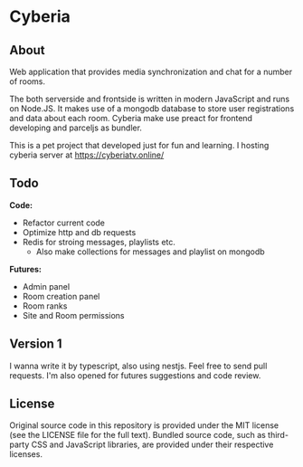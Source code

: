 # Cyberia
About
---
Web application that provides media synchronization and chat for a number of rooms.

The both serverside and frontside is written in modern JavaScript and runs on Node.JS. It makes use of a mongodb database to store user registrations and data about each room.
Cyberia make use preact for frontend developing and parceljs as bundler.

This is a pet project that developed just for fun and learning. I hosting cyberia server at https://cyberiatv.online/

Todo
---
**Code:**
- Refactor current code
- Optimize http and db requests
- Redis for stroing messages, playlists etc.
  - Also make collections for messages and playlist on mongodb

**Futures:**
- Admin panel
- Room creation panel
- Room ranks
- Site and Room permissions 

Version 1
---
I wanna write it by typescript, also using nestjs.
Feel free to send pull requests. I'm also opened for futures suggestions and code review.

License
---
Original source code in this repository is provided under the MIT license (see the LICENSE file for the full text).
Bundled source code, such as third-party CSS and JavaScript libraries, are provided under their respective licenses.
